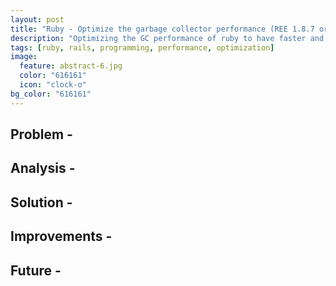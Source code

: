 ```yaml
---
layout: post
title: "Ruby - Optimize the garbage collector performance (REE 1.8.7 or older)"
description: "Optimizing the GC performance of ruby to have faster and consistent rails response times."
tags: [ruby, rails, programming, performance, optimization]
image:
  feature: abstract-6.jpg
  color: "616161"
  icon: "clock-o"
bg_color: "616161"
---
```


## Problem -

## Analysis -

## Solution -

## Improvements -

## Future -
